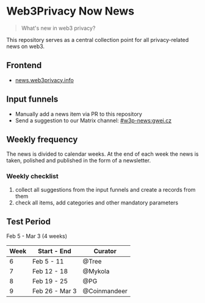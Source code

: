 # Web3Privacy Now News

> What's new in web3 privacy?

This repository serves as a central collection point for all privacy-related news on web3.

## Frontend

* [news.web3privacy.info](https://news.web3privacy.info/)

## Input funnels

* Manually add a news item via PR to this repository
* Send a suggestion to our Matrix channel: [#w3p-news:gwei.cz](https://matrix.to/#/#w3p-news:gwei.cz)

## Weekly frequency

The news is divided to calendar weeks. At the end of each week the news is taken, polished and published in the form of a newsletter.

### Weekly checklist
1. collect all suggestions from the input funnels and create a records from them
2. check all items, add categories and other mandatory parameters

## Test Period

Feb 5 - Mar 3 (4 weeks)

| Week | Start - End | Curator |
| --- | --- | --- |
| 6 | Feb 5 - 11 | @Tree |
| 7 | Feb 12 - 18 | @Mykola |
| 8 | Feb 19 - 25 | @PG |
| 9 | Feb 26 - Mar 3 | @Coinmandeer |
